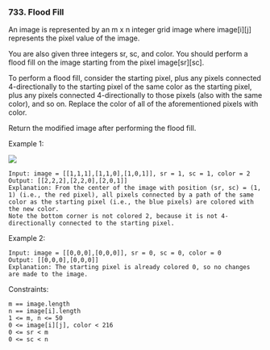 ### 733. Flood Fill

An image is represented by an m x n integer grid image where image[i][j] represents the pixel value of the image.

You are also given three integers sr, sc, and color. You should perform a flood fill on the image starting from the pixel image[sr][sc].

To perform a flood fill, consider the starting pixel, plus any pixels connected 4-directionally to the starting pixel of the same color as the starting pixel, plus any pixels connected 4-directionally to those pixels (also with the same color), and so on. Replace the color of all of the aforementioned pixels with color.

Return the modified image after performing the flood fill.

 

Example 1:

![](https://assets.leetcode.com/uploads/2021/06/01/flood1-grid.jpg)

    Input: image = [[1,1,1],[1,1,0],[1,0,1]], sr = 1, sc = 1, color = 2
    Output: [[2,2,2],[2,2,0],[2,0,1]]
    Explanation: From the center of the image with position (sr, sc) = (1, 1) (i.e., the red pixel), all pixels connected by a path of the same color as the starting pixel (i.e., the blue pixels) are colored with the new color.
    Note the bottom corner is not colored 2, because it is not 4-directionally connected to the starting pixel.

Example 2:

    Input: image = [[0,0,0],[0,0,0]], sr = 0, sc = 0, color = 0
    Output: [[0,0,0],[0,0,0]]
    Explanation: The starting pixel is already colored 0, so no changes are made to the image.

 

Constraints:

    m == image.length
    n == image[i].length
    1 <= m, n <= 50
    0 <= image[i][j], color < 216
    0 <= sr < m
    0 <= sc < n

